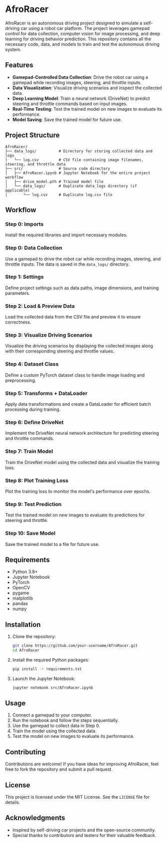 # AfroRacer

AfroRacer is an autonomous driving project designed to simulate a self-driving car using a robot car platform. The project leverages gamepad control for data collection, computer vision for image processing, and deep learning for driving behavior prediction. This repository contains all the necessary code, data, and models to train and test the autonomous driving system.

## Features

- **Gamepad-Controlled Data Collection**: Drive the robot car using a gamepad while recording images, steering, and throttle inputs.
- **Data Visualization**: Visualize driving scenarios and inspect the collected data.
- **Deep Learning Model**: Train a neural network (DriveNet) to predict steering and throttle commands based on input images.
- **Real-Time Testing**: Test the trained model on new images to evaluate its performance.
- **Model Saving**: Save the trained model for future use.

## Project Structure

```
AfroRacer/
├── data_logs/          # Directory for storing collected data and logs
│   └── log.csv         # CSV file containing image filenames, steering, and throttle data
├── src/                # Source code directory
│   ├── AfroRacer.ipynb # Jupyter Notebook for the entire project workflow
│   ├── drive_model.pth # Trained model file
│   └── data_logs/      # Duplicate data_logs directory (if applicable)
│       └── log.csv     # Duplicate log.csv file
```

## Workflow

### Step 0: Imports
Install the required libraries and import necessary modules.

### Step 0: Data Collection
Use a gamepad to drive the robot car while recording images, steering, and throttle inputs. The data is saved in the `data_logs/` directory.

### Step 1: Settings
Define project settings such as data paths, image dimensions, and training parameters.

### Step 2: Load & Preview Data
Load the collected data from the CSV file and preview it to ensure correctness.

### Step 3: Visualize Driving Scenarios
Visualize the driving scenarios by displaying the collected images along with their corresponding steering and throttle values.

### Step 4: Dataset Class
Define a custom PyTorch dataset class to handle image loading and preprocessing.

### Step 5: Transforms + DataLoader
Apply data transformations and create a DataLoader for efficient batch processing during training.

### Step 6: Define DriveNet
Implement the DriveNet neural network architecture for predicting steering and throttle commands.

### Step 7: Train Model
Train the DriveNet model using the collected data and visualize the training loss.

### Step 8: Plot Training Loss
Plot the training loss to monitor the model's performance over epochs.

### Step 9: Test Prediction
Test the trained model on new images to evaluate its predictions for steering and throttle.

### Step 10: Save Model
Save the trained model to a file for future use.

## Requirements

- Python 3.8+
- Jupyter Notebook
- PyTorch
- OpenCV
- pygame
- matplotlib
- pandas
- numpy

## Installation

1. Clone the repository:
   ```bash
   git clone https://github.com/your-username/AfroRacer.git
   cd AfroRacer
   ```

2. Install the required Python packages:
   ```bash
   pip install -r requirements.txt
   ```

3. Launch the Jupyter Notebook:
   ```bash
   jupyter notebook src/AfroRacer.ipynb
   ```

## Usage

1. Connect a gamepad to your computer.
2. Run the notebook and follow the steps sequentially.
3. Use the gamepad to collect data in Step 0.
4. Train the model using the collected data.
5. Test the model on new images to evaluate its performance.

## Contributing

Contributions are welcome! If you have ideas for improving AfroRacer, feel free to fork the repository and submit a pull request.

## License

This project is licensed under the MIT License. See the `LICENSE` file for details.

## Acknowledgments

- Inspired by self-driving car projects and the open-source community.
- Special thanks to contributors and testers for their valuable feedback.